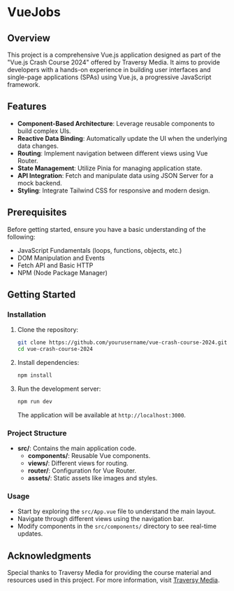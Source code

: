 # VueJobs

## Overview

This project is a comprehensive Vue.js application designed as part of the "Vue.js Crash Course 2024" offered by Traversy Media. It aims to provide developers with a hands-on experience in building user interfaces and single-page applications (SPAs) using Vue.js, a progressive JavaScript framework.

## Features

- **Component-Based Architecture**: Leverage reusable components to build complex UIs.
- **Reactive Data Binding**: Automatically update the UI when the underlying data changes.
- **Routing**: Implement navigation between different views using Vue Router.
- **State Management**: Utilize Pinia for managing application state.
- **API Integration**: Fetch and manipulate data using JSON Server for a mock backend.
- **Styling**: Integrate Tailwind CSS for responsive and modern design.

## Prerequisites

Before getting started, ensure you have a basic understanding of the following:

- JavaScript Fundamentals (loops, functions, objects, etc.)
- DOM Manipulation and Events
- Fetch API and Basic HTTP
- NPM (Node Package Manager)

## Getting Started

### Installation

1. Clone the repository:

   ```bash
   git clone https://github.com/yourusername/vue-crash-course-2024.git
   cd vue-crash-course-2024
   ```

2. Install dependencies:

   ```bash
   npm install
   ```

3. Run the development server:

   ```bash
   npm run dev
   ```

   The application will be available at `http://localhost:3000`.

### Project Structure

- **src/**: Contains the main application code.
  - **components/**: Reusable Vue components.
  - **views/**: Different views for routing.
  - **router/**: Configuration for Vue Router.
  - **assets/**: Static assets like images and styles.

### Usage

- Start by exploring the `src/App.vue` file to understand the main layout.
- Navigate through different views using the navigation bar.
- Modify components in the `src/components/` directory to see real-time updates.

## Acknowledgments

Special thanks to Traversy Media for providing the course material and resources used in this project. For more information, visit [Traversy Media](https://www.traversymedia.com). 
